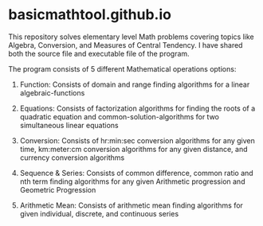 # basicmathtool.github.io
This repository solves elementary level Math problems covering topics like Algebra, Conversion, and Measures of Central Tendency. I have shared both the source file and executable file of the program.

The program consists of 5 different Mathematical operations options:

1.	Function: Consists of domain and range finding algorithms for a linear algebraic-functions

2.	Equations: Consists of factorization algorithms for finding the roots of a quadratic equation and common-solution-algorithms for two simultaneous linear equations

3.	Conversion: Consists of hr:min:sec conversion algorithms for any given time, km:meter:cm conversion algorithms for any given distance, and currency conversion algorithms

4.	 Sequence & Series: Consists of common difference, common ratio and nth term finding algorithms for any given Arithmetic progression and Geometric Progression

5.	Arithmetic Mean: Consists of arithmetic mean finding algorithms for given individual, discrete, and continuous series
